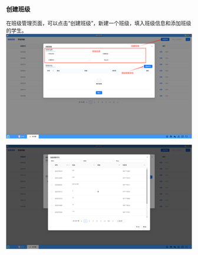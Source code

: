 ### 创建班级
在班级管理页面，可以点击“创建班级”，新建一个班级，填入班级信息和添加班级的学生。
![alt text](../help_picture/08_eduadmin03.png)

![alt text](../help_picture/08_eduadmin04.png)